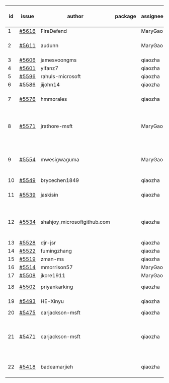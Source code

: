 | id | issue | author | package | assignee | bot advice | created date of issue | target release date | date from target |
| ------ | ------ | ------ | ------ | ------ | ------ | ------ | ------ | :-----: |
| 1 | [#5616](https://github.com/Azure/sdk-release-request/issues/5616) | FireDefend |  | MaryGao | new issue. | 10-15 | 11-21 |  |
| 2 | [#5611](https://github.com/Azure/sdk-release-request/issues/5611) | audunn |  | MaryGao | new issue. new comment. | 10-14 | 11-22 |  |
| 3 | [#5606](https://github.com/Azure/sdk-release-request/issues/5606) | jamesvoongms |  | qiaozha | new issue. | 10-11 | 10-25 |  |
| 4 | [#5601](https://github.com/Azure/sdk-release-request/issues/5601) | yifanz7 |  | qiaozha | new issue. | 10-11 | 10-24 |  |
| 5 | [#5596](https://github.com/Azure/sdk-release-request/issues/5596) | rahuls-microsoft |  | qiaozha | new issue. | 10-10 | 10-25 |  |
| 6 | [#5586](https://github.com/Azure/sdk-release-request/issues/5586) | jijohn14 |  | qiaozha | new issue. | 10-10 | 10-25 |  |
| 7 | [#5576](https://github.com/Azure/sdk-release-request/issues/5576) | hmmorales |  | qiaozha | new issue. new comment. | 10-07 | 10-25 |  |
| 8 | [#5571](https://github.com/Azure/sdk-release-request/issues/5571) | jrathore-msft |  | MaryGao | new comment. Attention to inconsistent tag. | 10-04 | 10-25 |  |
| 9 | [#5554](https://github.com/Azure/sdk-release-request/issues/5554) | mwesigwaguma |  | MaryGao | new comment. Attention to inconsistent tag. | 10-01 | 10-25 |  |
| 10 | [#5549](https://github.com/Azure/sdk-release-request/issues/5549) | brycechen1849 |  | qiaozha | new issue. | 09-29 | 10-11 |  |
| 11 | [#5539](https://github.com/Azure/sdk-release-request/issues/5539) | jaskisin |  | qiaozha | new issue. new comment. | 09-27 | 10-24 |  |
| 12 | [#5534](https://github.com/Azure/sdk-release-request/issues/5534) | shahjoy_microsoftgithub.com |  | qiaozha | Attention to inconsistent tag. FirstBeta. HoldOn. | 09-25 | 10-25 |  |
| 13 | [#5528](https://github.com/Azure/sdk-release-request/issues/5528) | djr-jsr |  | qiaozha |  | 09-25 | 10-25 |  |
| 14 | [#5522](https://github.com/Azure/sdk-release-request/issues/5522) | fumingzhang |  | qiaozha |  | 09-24 | 10-24 |  |
| 15 | [#5519](https://github.com/Azure/sdk-release-request/issues/5519) | zman-ms |  | qiaozha | TypeSpec. | 09-24 | 10-25 |  |
| 16 | [#5514](https://github.com/Azure/sdk-release-request/issues/5514) | mmorrison57 |  | MaryGao |  | 09-18 | 10-25 |  |
| 17 | [#5508](https://github.com/Azure/sdk-release-request/issues/5508) | jkore1911 |  | MaryGao |  | 09-16 | 10-24 |  |
| 18 | [#5502](https://github.com/Azure/sdk-release-request/issues/5502) | priyankarking |  | qiaozha | new comment. | 09-13 | 10-25 |  |
| 19 | [#5493](https://github.com/Azure/sdk-release-request/issues/5493) | HE-Xinyu |  | qiaozha | FirstBeta. TypeSpec. | 09-13 | 10-24 |  |
| 20 | [#5475](https://github.com/Azure/sdk-release-request/issues/5475) | carjackson-msft |  | qiaozha | HoldOn. | 09-09 | 09-27 |  |
| 21 | [#5471](https://github.com/Azure/sdk-release-request/issues/5471) | carjackson-msft |  | qiaozha | new comment. Attention to inconsistent tag. HoldOn. | 09-09 | 09-27 |  |
| 22 | [#5418](https://github.com/Azure/sdk-release-request/issues/5418) | badeamarjieh |  | qiaozha | FirstGA. FirstBeta. TypeSpec. | 08-12 | 10-25 |  |
